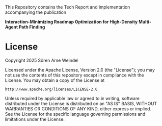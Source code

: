 This Repository contains the Tech Report and implementation accompanying the publication

**Interaction-Minimizing Roadmap Optimization for High-Density Multi-Agent Path Finding**

# License
Copyright 2025 Sören Arne Weindel

Licensed under the Apache License, Version 2.0 (the "License");
you may not use the contents of this repository except in compliance
with the License. You may obtain a copy of the License at

    http://www.apache.org/licenses/LICENSE-2.0

Unless required by applicable law or agreed to in writing, software
distributed under the License is distributed on an "AS IS" BASIS,
WITHOUT WARRANTIES OR CONDITIONS OF ANY KIND, either express or implied.
See the License for the specific language governing permissions and
limitations under the License.